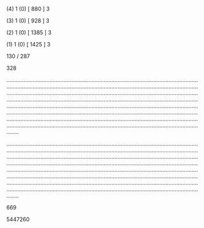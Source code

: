(4) 1 (0) [ 880 ] 3 


(3) 1 (0) [ 928 ] 3 


(2) 1 (0) [ 1385 ] 3 


(1) 1 (0) [ 1425 ] 3 


130 / 287 


328 


........................................................................................................................................................................................................................................................................................................................................................................................................................................................................................................................................................................................................................................................................................................................................................................................................................................................................................................................................................................................................................................ 


 


........................................................................................................................................................................................................................................................................................................................................................................................................................................................................................................................................................................................................................................................................................................................................................................................................................................................................................................................................................................................................................................ 


 


669 


5447260 


